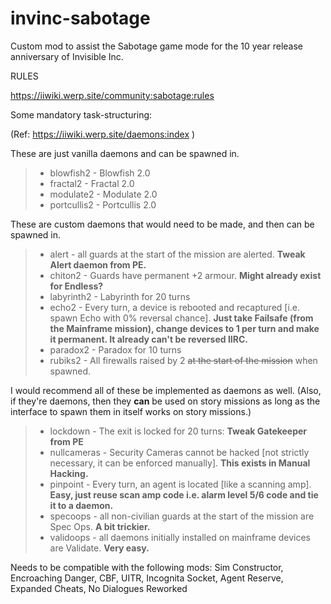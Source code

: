 # invinc-sabotage
Custom mod to assist the Sabotage game mode for the 10 year release anniversary of Invisible Inc.

RULES

https://iiwiki.werp.site/community:sabotage:rules

Some mandatory task-structuring:

(Ref: <https://iiwiki.werp.site/daemons:index> )

These are just vanilla daemons and can be spawned in.
>- blowfish2 - Blowfish 2.0
>- fractal2 - Fractal 2.0
>- modulate2 - Modulate 2.0
>- portcullis2 - Portcullis 2.0

These are custom daemons that would need to be made, and then can be spawned in.
>- alert - all guards at the start of the mission are alerted. **Tweak Alert daemon from PE.**
>- chiton2 - Guards have permanent +2 armour. **Might already exist for Endless?** 
>- labyrinth2 - Labyrinth for 20 turns
>- echo2 - Every turn, a device is rebooted and recaptured [i.e. spawn Echo with 0% reversal chance]. **Just take Failsafe (from the Mainframe mission), change devices to 1 per turn and make it permanent. It already can't be reversed IIRC.**
>- paradox2 - Paradox for 10 turns
>- rubiks2 - All firewalls raised by 2 ~~at the start of the mission~~ when spawned.

I would recommend all of these be implemented as daemons as well. (Also, if they're daemons, then they **can** be used on story missions as long as the interface to spawn them in itself works on story missions.)

>- lockdown - The exit is locked for 20 turns: **Tweak Gatekeeper from PE**
>- nullcameras - Security Cameras cannot be hacked [not strictly necessary, it can be enforced manually]. **This exists in Manual Hacking.**
>- pinpoint - Every turn, an agent is located [like a scanning amp]. **Easy, just reuse scan amp code i.e. alarm level 5/6 code and tie it to a daemon.**
>- specoops - all non-civilian guards at the start of the mission are Spec Ops. **A bit trickier.**
>- validoops - all daemons initially installed on mainframe devices are Validate. **Very easy.**

Needs to be compatible with the following mods:
Sim Constructor, Encroaching Danger, CBF, UITR, Incognita Socket, Agent Reserve, Expanded Cheats, No Dialogues Reworked
